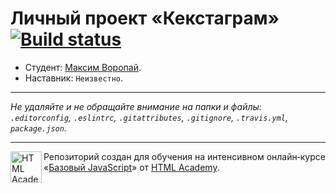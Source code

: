 # Личный проект «Кекстаграм» [![Build status][travis-image]][travis-url]

* Студент: [Максим Воропай](https://up.htmlacademy.ru/javascript/10/user/300063).
* Наставник: `Неизвестно`.

---

_Не удаляйте и не обращайте внимание на папки и файлы:_<br>
_`.editorconfig`, `.eslintrc`, `.gitattributes`, `.gitignore`, `.travis.yml`, `package.json`._

---

<a href="https://htmlacademy.ru/intensive/javascript"><img align="left" width="50" height="50" title="HTML Academy" src="https://up.htmlacademy.ru/static/img/intensive/javascript/logo-for-github.svg"></a>

Репозиторий создан для обучения на интенсивном онлайн‑курсе «[Базовый JavaScript](https://htmlacademy.ru/intensive/javascript)» от [HTML Academy](https://htmlacademy.ru).

[travis-image]: https://travis-ci.org/htmlacademy-javascript/300063-kekstagram.svg?branch=master
[travis-url]: https://travis-ci.org/htmlacademy-javascript/300063-kekstagram
